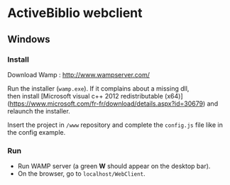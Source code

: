 ActiveBiblio webclient
=====================

Windows
--------

### Install

Download Wamp : http://www.wampserver.com/    

Run the installer (`wamp.exe`). If it complains about a missing dll,    
then install [Microsoft visual c++ 2012 redistributable (x64)]
(https://www.microsoft.com/fr-fr/download/details.aspx?id=30679) and relaunch the installer.    

Insert the project in `/www` repository and complete the `config.js` file like in the config example.     

### Run

- Run WAMP server (a green **W** should appear on the desktop bar).   
- On the browser, go to `localhost/WebClient`.   
 